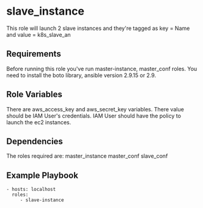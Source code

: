 slave_instance
=========

This role will launch 2 slave instances and they're tagged as key = Name and value = k8s_slave_an

Requirements
------------

Before running this role you've run master-instance, master_conf roles. You need to install the boto library, ansible version 2.9.15 or 2.9.

Role Variables
--------------

There are aws_access_key and aws_secret_key variables. There value should be IAM User's credentials. IAM User should have the policy to launch the ec2 instances.

Dependencies
------------

The roles required are:
master_instance
master_conf
slave_conf

Example Playbook
----------------

    - hosts: localhost
      roles:
         - slave-instance
